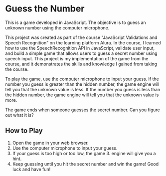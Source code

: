 # Guess the Number
This is a game developed in JavaScript. The objective is to guess an unknown number using the computer microphone.

This project was created as part of the course "JavaScript Validations and Speech Recognition" on the learning platform Alura. In the course, I learned how to use the SpeechRecognition API in JavaScript, validate user input, and build a simple game that allows users to guess a secret number using speech input. This project is my implementation of the game from the course, and it demonstrates the skills and knowledge I gained from taking the course.

To play the game, use the computer microphone to input your guess. If the number you guess is greater than the hidden number, the game engine will tell you that the unknown value is less. If the number you guess is less than the hidden number, the game engine will tell you that the unknown value is more.

The game ends when someone guesses the secret number. Can you figure out what it is?

## How to Play
1. Open the game in your web browser.
2. Use the computer microphone to input your guess.
3. If your guess is too high or too low, the game 3. engine will give you a hint.
4. Keep guessing until you hit the secret number and win the game!
Good luck and have fun!
